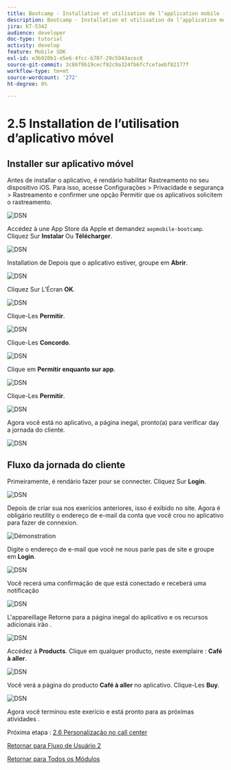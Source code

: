 ```yaml
---
title: Bootcamp - Installation et utilisation de l’application mobile - Brésil
description: Bootcamp - Installation et utilisation de l’application mobile - Brésil
jira: KT-5342
audience: developer
doc-type: tutorial
activity: develop
feature: Mobile SDK
exl-id: e3b920b1-e5e6-4fcc-b707-29c5943acec8
source-git-commit: 3c86f9b19cecf92c9a324fb6fcfcefaebf82177f
workflow-type: tm+mt
source-wordcount: '272'
ht-degree: 0%

---
```


# 2.5 Installation de l’utilisation d’aplicativo móvel


## Installer sur aplicativo móvel

Antes de installar o aplicativo, é rendário habilitar Rastreamento no seu dispositivo iOS. Para isso, acesse Configurações > Privacidade e segurança > Rastreamento e confirmer une opção Permitir que os aplicativos solicitem o rastreamento.

![DSN](./../uc3/images/app4.png)

Accédez à une App Store da Apple et demandez `aepmobile-bootcamp`.\
Cliquez Sur **Instalar** Ou **Télécharger**.

![DSN](./../uc3/images/app1.png)

Installation de Depois que o aplicativo estiver, groupe em **Abrir**.

![DSN](./../uc3/images/app2.png)

Cliquez Sur L’Écran **OK**.

![DSN](./../uc3/images/app9.png)

Clique-Les **Permitir**.

![DSN](./../uc3/images/app3.png)

Clique-Les **Concordo**.

![DSN](./../uc3/images/app7.png)

Clique em **Permitir enquanto sur app**.

![DSN](./../uc3/images/app8.png)

Clique-Les **Permitir**.

![DSN](./../uc3/images/app5.png)

Agora você está no aplicativo, a página inegal, pronto(a) para verificar day a jornada do cliente.

![DSN](./../uc3/images/app12.png)

## Fluxo da jornada do cliente

Primeiramente, é rendário fazer pour se connecter. Cliquez Sur **Login**.

![DSN](./../uc3/images/app13.png)

Depois de criar sua nos exerícios anteriores, isso é exibido no site. Agora é obligário reutility o endereço de e-mail da conta que você crou no aplicativo para fazer de connexion.

![Démonstration](./../uc3/images/pv1.png)

Digite o endereço de e-mail que você ne nous parle pas de site e groupe em **Login**.

![DSN](./../uc3/images/app14.png)

Você recerá uma confirmação de que está conectado e receberá uma notificação

![DSN](./../uc3/images/app15.png)

L&#39;appareillage Retorne para a página inegal do aplicativo e os recursos adicionais irão .

![DSN](./../uc3/images/app17.png)

Accédez à **Products**. Clique em qualquer producto, neste exemplaire : **Café à aller**.

![DSN](./images/app19.png)

Você verá a página do producto **Café à aller** no aplicativo. Clique-Les **Buy**.

![DSN](./images/app20.png)

Agora você terminou este exerício e está pronto para as próximas atividades .

Próxima etapa : [ 2.6 Personalização no call center](./ex6.md)

[Retornar para Fluxo de Usuário 2](./uc2.md)

[Retornar para Todos os Módulos](../../overview.md)
